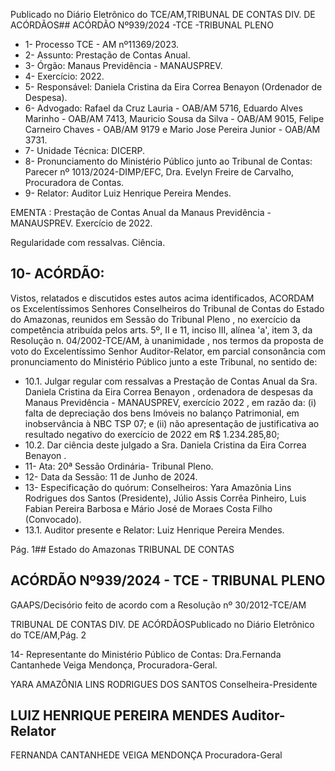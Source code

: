 Publicado  no  Diário  Eletrônico do TCE/AM,TRIBUNAL DE CONTAS DIV. DE ACÓRDÃOS## ACÓRDÃO Nº939/2024 -TCE -TRIBUNAL PLENO

- 1- Processo TCE - AM nº11369/2023.
- 2- Assunto: Prestação de Contas Anual.
- 3- Órgão: Manaus Previdência - MANAUSPREV.
- 4- Exercício: 2022.
- 5- Responsável: Daniela Cristina da Eira Correa Benayon (Ordenador de Despesa).
- 6- Advogado: Rafael da Cruz Lauria - OAB/AM 5716, Eduardo Alves Marinho - OAB/AM 7413,  Mauricio  Sousa  da  Silva  -  OAB/AM  9015,  Felipe  Carneiro  Chaves  -  OAB/AM 9179 e Mario Jose Pereira Junior - OAB/AM 3731.
- 7- Unidade Técnica: DICERP.
- 8- Pronunciamento  do  Ministério  Público  junto  ao  Tribunal  de  Contas: Parecer  nº 1013/2024-DIMP/EFC, Dra. Evelyn Freire de Carvalho, Procuradora de Contas.
- 9- Relator: Auditor Luiz Henrique Pereira Mendes.

EMENTA :  Prestação  de  Contas  Anual  da  Manaus Previdência - MANAUSPREV. Exercício de 2022.

Regularidade com ressalvas. Ciência.

## 10-  ACÓRDÃO:

Vistos, relatados e discutidos estes autos acima identificados, ACORDAM os Excelentíssimos Senhores Conselheiros do Tribunal de Contas do Estado do Amazonas, reunidos em Sessão do Tribunal Pleno , no exercício da competência atribuída pelos arts. 5º, II e 11, inciso III, alínea 'a', item 3, da Resolução n. 04/2002-TCE/AM, à unanimidade , nos  termos  da  proposta  de  voto  do  Excelentíssimo  Senhor  Auditor-Relator, em  parcial consonância com pronunciamento do Ministério Público junto a este Tribunal, no sentido de:

- 10.1. Julgar regular com ressalvas a  Prestação de Contas Anual da Sra. Daniela Cristina  da  Eira  Correa  Benayon ,  ordenadora  de  despesas da  Manaus  Previdência  -  MANAUSPREV, exercício  2022 ,  em  razão da: (i)  falta  de  depreciação  dos  bens Imóveis  no  balanço  Patrimonial, em inobservância à NBC TSP 07; e (ii) não apresentação de justificativa ao resultado negativo do exercício de 2022 em R$ 1.234.285,80;
- 10.2. Dar  ciência deste  julgado  a Sra. Daniela  Cristina  da  Eira  Correa Benayon .
- 11-  Ata: 20ª Sessão Ordinária- Tribunal Pleno.
- 12-  Data da Sessão: 11 de Junho de 2024.
- 13-  Especificação  do  quórum: Conselheiros:  Yara  Amazônia  Lins  Rodrigues  dos Santos (Presidente), Júlio Assis Corrêa Pinheiro, Luis Fabian Pereira Barbosa e Mário José de Moraes Costa Filho (Convocado).
- 13.1. Auditor presente e Relator: Luiz Henrique Pereira Mendes.

Pág. 1## Estado do Amazonas TRIBUNAL DE CONTAS

## ACÓRDÃO Nº939/2024 - TCE - TRIBUNAL PLENO

GAAPS/Decisório feito de acordo com a Resolução nº 30/2012-TCE/AM

TRIBUNAL DE CONTAS DIV. DE ACÓRDÃOSPublicado  no  Diário  Eletrônico do TCE/AM,Pág. 2

14-  Representante do Ministério Público de Contas: Dra.Fernanda Cantanhede Veiga Mendonça, Procuradora-Geral.

YARA AMAZÔNIA LINS RODRIGUES DOS SANTOS Conselheira-Presidente

## LUIZ HENRIQUE PEREIRA MENDES Auditor-Relator

FERNANDA CANTANHEDE VEIGA MENDONÇA Procuradora-Geral
